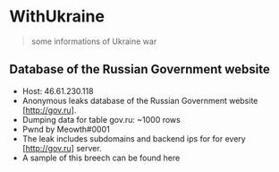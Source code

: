 # WithUkraine
> some informations of Ukraine war

## Database of the Russian Government website
- Host: 46.61.230.118 
- Anonymous leaks database of the Russian Government website [http://gov.ru].
- Dumping data for table gov.ru: ~1000 rows 
- Pwnd by Meowth#0001 
- The leak includes subdomains and backend ips for for every [http://gov.ru] server.
- A sample of this breech can be found here
